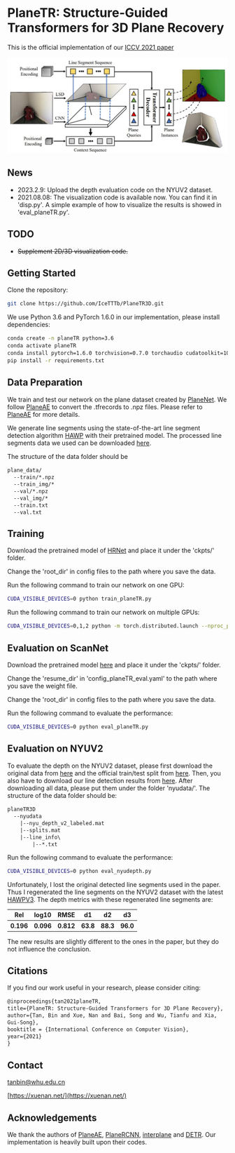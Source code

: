 # PlaneTR: Structure-Guided Transformers for 3D Plane Recovery

This is the official implementation of our [ICCV 2021 paper](https://arxiv.org/abs/2107.13108)


<img src="misc/network.jpg" width="600">


## News
- 2023.2.9: Upload the depth evaluation code on the NYUV2 dataset. 
- 2021.08.08: The visualization code is available now. You can find it in 'disp.py'. A simple example of how to visualize 
the results is showed in 'eval_planeTR.py'.

## TODO
- ~~Supplement 2D/3D visualization code.~~

## Getting Started

Clone the repository:
```bash
git clone https://github.com/IceTTTb/PlaneTR3D.git
```

We use Python 3.6 and PyTorch 1.6.0 in our implementation, please install dependencies:
```bash
conda create -n planeTR python=3.6
conda activate planeTR
conda install pytorch=1.6.0 torchvision=0.7.0 torchaudio cudatoolkit=10.2 -c pytorch
pip install -r requirements.txt
```

## Data Preparation
We train and test our network on the plane dataset created by [PlaneNet](https://github.com/art-programmer/PlaneNet).
We follow [PlaneAE](https://github.com/svip-lab/PlanarReconstruction) to convert the .tfrecords to .npz files.
Please refer to [PlaneAE](https://github.com/svip-lab/PlanarReconstruction) for more details.

We generate line segments using the state-of-the-art line segment detection algorithm [HAWP](https://github.com/cherubicXN/hawp) with their pretrained model.
The processed line segments data we used can be downloaded [here](https://drive.google.com/drive/folders/1Kj6fvTQfPB4TolwiCRpQnlvJfs2vKvJx?usp=sharing).

The structure of the data folder should be
```
plane_data/
  --train/*.npz
  --train_img/*
  --val/*.npz
  --val_img/*
  --train.txt
  --val.txt
```

## Training
Download the pretrained model of [HRNet](https://drive.google.com/drive/folders/1dCq4WxconPEDO8uZq4YDctZ8nxtvEtv8?usp=sharing) 
and place it under the 'ckpts/' folder.

Change the 'root_dir' in config files to the path where you save the data.

Run the following command to train our network on one GPU:
```bash
CUDA_VISIBLE_DEVICES=0 python train_planeTR.py
```
Run the following command to train our network on multiple GPUs:
```bash
CUDA_VISIBLE_DEVICES=0,1,2 python -m torch.distributed.launch --nproc_per_node=3 --master_port 295025 train_planeTR.py
```

## Evaluation on ScanNet
Download the pretrained model [here](https://drive.google.com/drive/folders/1dCq4WxconPEDO8uZq4YDctZ8nxtvEtv8?usp=sharing) 
and place it under the 'ckpts/' folder.

Change the 'resume_dir' in 'config_planeTR_eval.yaml' to the path where you save the weight file.

Change the 'root_dir' in config files to the path where you save the data.

Run the following command to evaluate the performance:
```bash
CUDA_VISIBLE_DEVICES=0 python eval_planeTR.py
```

## Evaluation on NYUV2
To evaluate the depth on the NYUV2 dataset, please first download the original data from [here](https://cs.nyu.edu/~silberman/datasets/nyu_depth_v2.html) 
and the official train/test split from [here](http://horatio.cs.nyu.edu/mit/silberman/indoor_seg_sup/splits.mat). Then, you also 
have to download our line detection results from [here](https://drive.google.com/file/d/1mOY1Hqch0KpfVDC92EUv-Kvh5eBXVIr3/view?usp=sharing). 
After downloading all data, please put them under the folder 'nyudata/'. The structure of the data folder should be:
```
planeTR3D
  --nyudata
    |--nyu_depth_v2_labeled.mat
    |--splits.mat
    |--line_info\
        |--*.txt
```
Run the following command to evaluate the performance:
```bash
CUDA_VISIBLE_DEVICES=0 python eval_nyudepth.py
```

Unfortunately, I lost the original detected line segments used in the paper. Thus I regenerated the line segments on
the NYUV2 dataset with the latest [HAWPV3](https://github.com/cherubicXN/hawp). The depth metrics with these regenerated line segments are:
<table><tbody>
<!-- START TABLE -->
<!-- TABLE HEADER -->
<th valign="bottom">Rel</th>
<th valign="bottom">log10</th>
<th valign="bottom">RMSE</th>
<th valign="bottom">d1</th>
<th valign="bottom">d2</th>
<th valign="bottom">d3</th>
<tr>
<!-- TABLE BODY -->
<th valign="bottom">0.196</th>
<th valign="bottom">0.096</th>
<th valign="bottom">0.812</th>
<th valign="bottom">63.8</th>
<th valign="bottom">88.3</th>
<th valign="bottom">96.0</th>
</tr>
</tbody></table>
The new results are slightly different to the ones in the paper, but they do not influence the 
conclusion.

## Citations
If you find our work useful in your research, please consider citing:
```
@inproceedings{tan2021planeTR,
title={PlaneTR: Structure-Guided Transformers for 3D Plane Recovery},
author={Tan, Bin and Xue, Nan and Bai, Song and Wu, Tianfu and Xia, Gui-Song},
booktitle = {International Conference on Computer Vision},
year={2021}
}
```

## Contact
[tanbin@whu.edu.cn](tanbin@whu.edu.cn)

[https://xuenan.net/](https://xuenan.net/)

## Acknowledgements
We thank the authors of [PlaneAE](https://github.com/svip-lab/PlanarReconstruction), [PlaneRCNN](https://github.com/NVlabs/planercnn), [interplane](https://github.com/yi-ming-qian/interplane) and [DETR](https://github.com/facebookresearch/detr). Our implementation is heavily built upon their codes.
